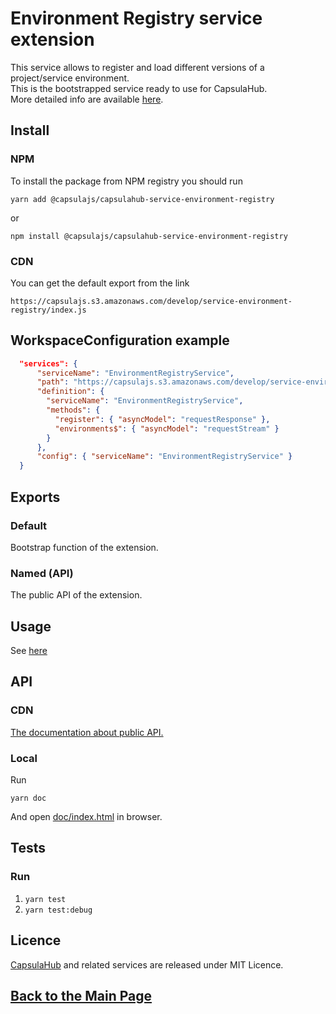 # Environment Registry service extension

This service allows to register and load different versions of a project/service environment.  
This is the bootstrapped service ready to use for CapsulaHub.  
More detailed info are available [here](https://github.com/capsulajs/environment-registry).

## Install

### NPM

To install the package from NPM registry you should run

    yarn add @capsulajs/capsulahub-service-environment-registry

or

    npm install @capsulajs/capsulahub-service-environment-registry

### CDN

You can get the default export from the link

    https://capsulajs.s3.amazonaws.com/develop/service-environment-registry/index.js

## WorkspaceConfiguration example

```json
  "services": {
      "serviceName": "EnvironmentRegistryService",
      "path": "https://capsulajs.s3.amazonaws.com/develop/service-environment-registry/index.js",
      "definition": {
        "serviceName": "EnvironmentRegistryService",
        "methods": {
          "register": { "asyncModel": "requestResponse" },
          "environments$": { "asyncModel": "requestStream" }
        }
      },
      "config": { "serviceName": "EnvironmentRegistryService" }
  }
```

## Exports

### Default

Bootstrap function of the extension.

### Named (API)

The public API of the extension.

## Usage

See [here](https://github.com/capsulajs/environment-registry#basic-usage)

## API

### CDN

[The documentation about public API.](https://capsulajs.s3.amazonaws.com/develop/service-environment-registry/doc/index.html)

### Local

Run 

    yarn doc

And open [doc/index.html](./doc/index.html) in browser.

## Tests

### Run

1) `yarn test`
2) `yarn test:debug`

## Licence

[CapsulaHub](https://github.com/capsulajs/capsulahub) and related services are released under MIT Licence.

## [Back to the Main Page](../../README.md)
